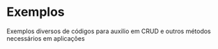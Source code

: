 # Exemplos
Exemplos diversos de códigos para auxilio em CRUD e outros métodos necessários em aplicações
